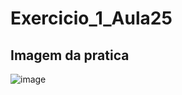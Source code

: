 # Exercicio_1_Aula25
<h2>Imagem da pratica</h2>


![image](https://github.com/user-attachments/assets/119f4770-4514-4483-a712-eab63381e0fc)

